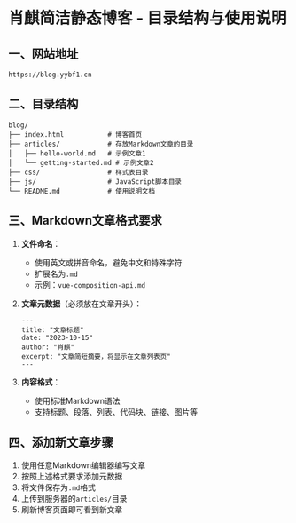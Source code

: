 # 肖麒简洁静态博客 - 目录结构与使用说明

## 一、网站地址
 ```
 https://blog.yybf1.cn
 ```
 
## 二、目录结构

```
blog/
├── index.html           # 博客首页
├── articles/            # 存放Markdown文章的目录
│   ├── hello-world.md   # 示例文章1
│   └── getting-started.md # 示例文章2
├── css/                 # 样式表目录
├── js/                  # JavaScript脚本目录
└── README.md            # 使用说明文档
```

## 三、Markdown文章格式要求

1. **文件命名**：
   - 使用英文或拼音命名，避免中文和特殊字符
   - 扩展名为`.md`
   - 示例：`vue-composition-api.md`

2. **文章元数据**（必须放在文章开头）：
   ```
   ---
   title: "文章标题"
   date: "2023-10-15"
   author: "肖麒"
   excerpt: "文章简短摘要，将显示在文章列表页"
   ---
   ```

3. **内容格式**：
   - 使用标准Markdown语法
   - 支持标题、段落、列表、代码块、链接、图片等

## 四、添加新文章步骤

1. 使用任意Markdown编辑器编写文章
2. 按照上述格式要求添加元数据
3. 将文件保存为`.md`格式
4. 上传到服务器的`articles/`目录
5. 刷新博客页面即可看到新文章
